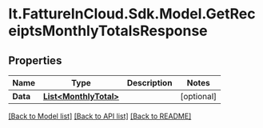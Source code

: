 # It.FattureInCloud.Sdk.Model.GetReceiptsMonthlyTotalsResponse

## Properties

Name | Type | Description | Notes
------------ | ------------- | ------------- | -------------
**Data** | [**List&lt;MonthlyTotal&gt;**](MonthlyTotal.md) |  | [optional] 

[[Back to Model list]](../README.md#documentation-for-models) [[Back to API list]](../README.md#documentation-for-api-endpoints) [[Back to README]](../README.md)

